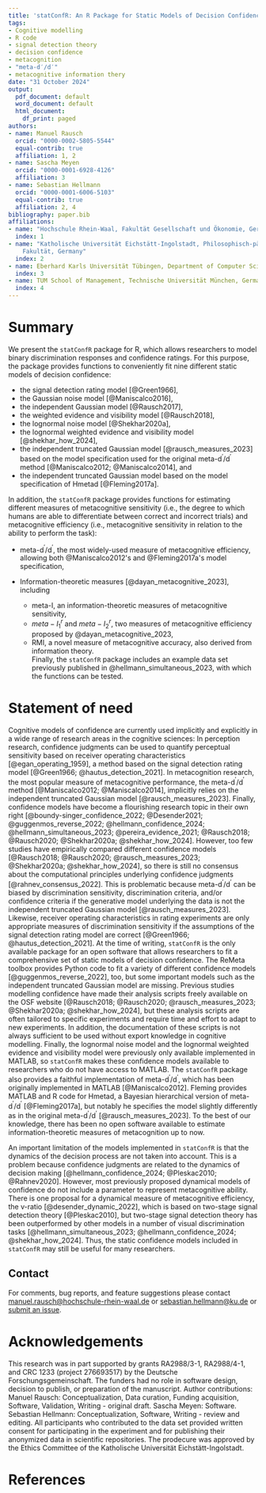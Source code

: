 ```yaml
---
title: 'statConfR: An R Package for Static Models of Decision Confidence and Metacognition'
tags:
- Cognitive modelling
- R code
- signal detection theory
- decision confidence
- metacognition
- "meta-d′/d′"
- metacognitive information thery
date: "31 October 2024"
output:
  pdf_document: default
  word_document: default
  html_document:
    df_print: paged
authors:
- name: Manuel Rausch
  orcid: "0000-0002-5805-5544"
  equal-contrib: true
  affiliation: 1, 2
- name: Sascha Meyen
  orcid: "0000-0001-6928-4126"
  affiliation: 3
- name: Sebastian Hellmann
  orcid: "0000-0001-6006-5103"
  equal-contrib: true
  affiliation: 2, 4
bibliography: paper.bib
affiliations:
- name: "Hochschule Rhein-Waal, Fakultät Gesellschaft und Ökonomie, Germany"
  index: 1
- name: "Katholische Universität Eichstätt-Ingolstadt, Philosophisch-pädagogische
    Fakultät, Germany"
  index: 2
- name: Eberhard Karls Universität Tübingen, Department of Computer Science, Tübingen, Germany
  index: 3
- name: TUM School of Management, Technische Universität München, Germany
  index: 4
---
```

  
# Summary
  
We present the `statConfR` package for R, which allows researchers to model binary
discrimination responses and confidence ratings. For this purpose, the package provides functions to conveniently 
fit nine different static models of decision confidence:

- the signal detection rating model [@Green1966], 
- the Gaussian noise model [@Maniscalco2016], 
- the independent Gaussian model [@Rausch2017], 
- the weighted evidence and visibility model [@Rausch2018], 
- the lognormal noise model [@Shekhar2020a],
- the lognormal weighted evidence and visibility model [@shekhar_how_2024], 
- the independent truncated Gaussian model [@rausch_measures_2023] based on the model specification 
used for the original meta-d$^\prime$/d$^\prime$ method [@Maniscalco2012; @Maniscalco2014], and 
- the independent truncated Gaussian model based on the model specification of Hmetad [@Fleming2017a]. 

In addition, the `statConfR` package provides functions for estimating different
measures of metacognitive sensitivity (i.e., the degree to which humans are able to
differentiate between correct and incorrect trials) and metacognitive efficiency (i.e., metacognitive sensitivity in 
relation to the ability to perform the task): 

- meta-d$^\prime$/d$^\prime$, the most widely-used measure of metacognitive efficiency, allowing both @Maniscalco2012's and @Fleming2017a's model specification, 
- Information-theoretic measures [@dayan_metacognitive_2023], including

  - meta-I, an information-theoretic measures of metacognitive sensitivity, 
  - $meta-I_{1}^{r}$ and $meta-I_{2}^{r}$, two measures of metacognitive efficiency proposed by @dayan_metacognitive_2023, 
  - RMI, a novel measure of metacognitive accuracy, also derived from information theory.  
Finally, the `statConfR` package includes an example data set previously published in @hellmann_simultaneous_2023, with which the functions can be  tested. 

# Statement of need

Cognitive models of confidence are currently used implicitly and explicitly in a wide range of research areas in the cognitive sciences: 
In perception research, confidence judgments can be used to quantify perceptual sensitivity based on receiver operating characteristics [@egan_operating_1959],
a method based on the signal detection rating model [@Green1966; @hautus_detection_2021]. 
In metacognition research, the most popular measure of metacognitive performance, 
the meta-d$^\prime$/d$^\prime$ method [@Maniscalco2012; @Maniscalco2014], 
implicitly relies on the independent truncated Gaussian model [@rausch_measures_2023]. 
Finally, confidence models have become a flourishing research topic in their own right 
[@boundy-singer_confidence_2022; @Desender2021; @guggenmos_reverse_2022; @hellmann_confidence_2024; @hellmann_simultaneous_2023; 
@pereira_evidence_2021; @Rausch2018; @Rausch2020; @Shekhar2020a; @shekhar_how_2024]. 
However, too few studies have empirically compared different confidence models [@Rausch2018; @Rausch2020; @rausch_measures_2023; 
@Shekhar2020a; @shekhar_how_2024], so there is still no consensus about the computational principles underlying confidence judgments 
[@rahnev_consensus_2022]. This is problematic because meta-d$^\prime$/d$^\prime$ can be biased by discrimination sensitivity, 
discrimination criteria, and/or confidence criteria if the generative model 
underlying the data is not the independent truncated Gaussian model [@rausch_measures_2023]. 
Likewise, receiver operating characteristics in rating experiments are only appropriate measures of discrimination sensitivity
if the assumptions of the signal detection rating model are correct [@Green1966; @hautus_detection_2021].
At the time of writing, `statConfR` is the only available package for an open software that allows
researchers to fit a comprehensive set of static models of decision confidence. 
The ReMeta toolbox provides Python code to fit a variety of different confidence models [@guggenmos_reverse_2022], too, 
but some important models such as the independent truncated Gaussian model are missing. 
Previous studies modelling confidence have made their analysis scripts freely available on the OSF website 
[@Rausch2018; @Rausch2020; @rausch_measures_2023; @Shekhar2020a; @shekhar_how_2024], 
but these analysis scripts are often tailored to specific experiments and require time and effort to adapt to new experiments. 
In addition, the documentation of these scripts is not always sufficient to be used without
export knowledge in cognitive modelling. 
Finally, the lognormal noise model and the lognormal weighted evidence and visibility model were previously only available implemented in MATLAB, 
so `statConfR` makes these confidence models available to researchers who do not have access to MATLAB. 
The `statConfR` package also provides a faithful implementation of meta-d$^\prime$/d$^\prime$,
which has been originally implemented in MATLAB [@Maniscalco2012]. Fleming provides MATLAB and R code for Hmetad, 
a Bayesian hierarchical version of meta-d$^\prime$/d$^\prime$ [@Fleming2017a], 
but notably he specifies the model slightly differently as in the original meta-d$^\prime$/d$^\prime$ [@rausch_measures_2023]. 
To the best of our knowledge, there has been no open software available to estimate information-theoretic measures of metacognition up to now. 

An important limitation of the models implemented in `statConfR` is that the dynamics of the decision process are not taken into account.
This is a problem because confidence judgments are related to the dynamics of decision making [@hellmann_confidence_2024; @Pleskac2010; @Rahnev2020].
However, most previously proposed dynamical models of confidence do not include a parameter to represent metacognitive ability. 
There is one proposal for a dynamical measure of metacognitive efficiency, 
the v-ratio [@desender_dynamic_2022], which is based on two-stage signal detection theory [@Pleskac2010],
but two-stage signal detection theory has been outperformed by other models in a number of visual discrimination tasks 
[@hellmann_simultaneous_2023; @hellmann_confidence_2024; @shekhar_how_2024]. 
Thus, the static confidence models included in `statConfR` may still be useful for many researchers. 
 

## Contact

For comments, bug reports, and feature suggestions please contact 
<manuel.rausch@hochschule-rhein-waal.de> or <sebastian.hellmann@ku.de>
or [submit an issue](https://github.com/ManuelRausch/StatConfR/issues).

# Acknowledgements
    
This research was in part supported by grants RA2988/3-1, RA2988/4-1, and CRC 1233 (project 276693517) by the Deutsche Forschungsgemeinschaft. The funders had no role in software design, decision to publish, or preparation of the manuscript. Author contributions: Manuel Rausch: Conceptualization, Data curation, Funding acquisition, Software, Validation, Writing - original draft. Sascha Meyen: Software. Sebastian Hellmann: Conceptualization, Software, Writing - review and editing.
All participants who contributed to the data set provided written consent for participating in the experiment and for publishing their anonymized data in scientific repositories. The prodecure was approved by the Ethics Committee of the Katholische Universität Eichstätt-Ingolstadt. 

# References
